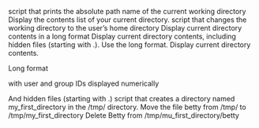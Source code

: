 script that prints the absolute path name of the current working directory
Display the contents list of your current directory.
script that changes the working directory to the user’s home directory
Display current directory contents in a long format
Display current directory contents, including hidden files (starting with .). Use the long format.
Display current directory contents.



Long format

with user and group IDs displayed numerically

And hidden files (starting with .)
script that creates a directory named my_first_directory in the /tmp/ directory.
Move the file betty from /tmp/ to /tmp/my_first_directory
Delete Betty from /tmp/mu_first_directory/betty
